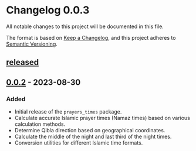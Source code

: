 # Changelog 0.0.3

All notable changes to this project will be documented in this file.

The format is based on [Keep a Changelog](https://keepachangelog.com/en/1.0.0/),
and this project adheres to [Semantic Versioning](https://semver.org/spec/v2.0.0.html).

## [released]

## [0.0.2] - 2023-08-30
### Added
- Initial release of the `prayers_times` package.
- Calculate accurate Islamic prayer times (Namaz times) based on various calculation methods.
- Determine Qibla direction based on geographical coordinates.
- Calculate the middle of the night and last third of the night times.
- Conversion utilities for different Islamic time formats.

[released]: https://github.com/MohamedAshraf701/prayers_times/
[0.0.2]: https://github.com/MohamedAshraf701/prayers_times/
